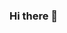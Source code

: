 ### Hi there 👋

<!--
**Jtayag1216/Jtayag1216** is a ✨ _special_ ✨ repository because its `README.md` (this file) appears on your GitHub profile.

Here are some ideas to get you started:

Hello! My name is Joey and I am a NEW software developer
I currently work as a server and bartender at a local microbrew.
In my free time I enjoy listening to podcasts, training BJJ, and 
spending time with my newborn son.
-->